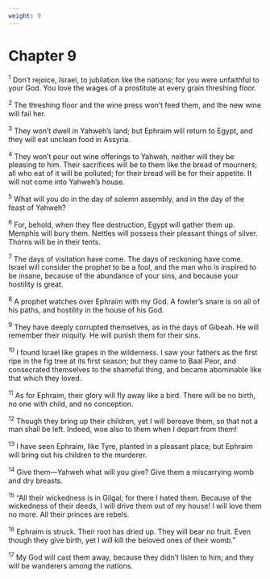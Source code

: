 ```yaml
---
weight: 9
---
```


# Chapter 9

<sup>1</sup> Don’t rejoice, Israel, to jubilation like the nations; for you were unfaithful to your God. You love the wages of a prostitute at every grain threshing floor. 

<sup>2</sup> The threshing floor and the wine press won’t feed them, and the new wine will fail her. 

<sup>3</sup> They won’t dwell in Yahweh’s land; but Ephraim will return to Egypt, and they will eat unclean food in Assyria. 

<sup>4</sup> They won’t pour out wine offerings to Yahweh, neither will they be pleasing to him. Their sacrifices will be to them like the bread of mourners; all who eat of it will be polluted; for their bread will be for their appetite. It will not come into Yahweh’s house. 

<sup>5</sup> What will you do in the day of solemn assembly, and in the day of the feast of Yahweh? 

<sup>6</sup> For, behold, when they flee destruction, Egypt will gather them up. Memphis will bury them. Nettles will possess their pleasant things of silver. Thorns will be in their tents. 

<sup>7</sup> The days of visitation have come. The days of reckoning have come. Israel will consider the prophet to be a fool, and the man who is inspired to be insane, because of the abundance of your sins, and because your hostility is great. 

<sup>8</sup> A prophet watches over Ephraim with my God. A fowler’s snare is on all of his paths, and hostility in the house of his God. 

<sup>9</sup> They have deeply corrupted themselves, as in the days of Gibeah. He will remember their iniquity. He will punish them for their sins. 

<sup>10</sup> I found Israel like grapes in the wilderness. I saw your fathers as the first ripe in the fig tree at its first season; but they came to Baal Peor, and consecrated themselves to the shameful thing, and became abominable like that which they loved. 

<sup>11</sup> As for Ephraim, their glory will fly away like a bird. There will be no birth, no one with child, and no conception. 

<sup>12</sup> Though they bring up their children, yet I will bereave them, so that not a man shall be left. Indeed, woe also to them when I depart from them! 

<sup>13</sup> I have seen Ephraim, like Tyre, planted in a pleasant place; but Ephraim will bring out his children to the murderer. 

<sup>14</sup> Give them—Yahweh what will you give? Give them a miscarrying womb and dry breasts. 

<sup>15</sup> “All their wickedness is in Gilgal; for there I hated them. Because of the wickedness of their deeds, I will drive them out of my house! I will love them no more. All their princes are rebels. 

<sup>16</sup> Ephraim is struck. Their root has dried up. They will bear no fruit. Even though they give birth, yet I will kill the beloved ones of their womb.” 

<sup>17</sup> My God will cast them away, because they didn’t listen to him; and they will be wanderers among the nations. 


